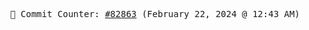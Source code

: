 <p align="center">
    <samp>
        📮 Commit Counter: <a href="https://github.com/Javascript-void0/Javascript-void0/commits/main">#82863</a> (February 22, 2024 @ 12:43 AM)
    </samp>
</p>